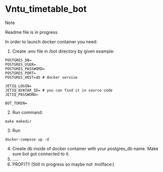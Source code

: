 # Vntu_timetable_bot

> [!NOTE]
> Readme file is in progress

In order to launch docker container you need:

1. Create .env file in /bot directory by given example:  
```
POSTGRES_DB=
POSTGRES_USER=
POSTGRES_PASSWORD=
POSTGRES_PORT=
POSTGRES_HOST=db # docker servise

JETIQ_LOGIN=
JETIQ_AVATAR_ID= # you can find it in source code
JETIQ_PASSWORD=

BOT_TOKEN=
```
2. Run command:
```
make makedir
```
3. Run
```
docker-compose up -d
```
4. Create db inside of docker container with your postgres_db name. Make sure bot got connected to it.
5. .....
6. PROFIT!!
(Still in progress so maybe not :trollface:)
